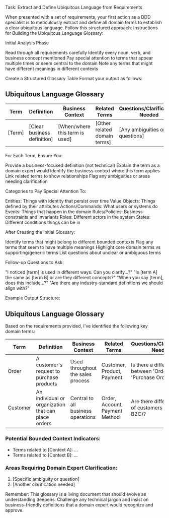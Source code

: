 Task: Extract and Define Ubiquitous Language from Requirements

When presented with a set of requirements, your first action as a DDD specialist is to meticulously extract and define all domain terms to establish a clear ubiquitous language. Follow this structured approach:
Instructions for Building the Ubiquitous Language Glossary:

Initial Analysis Phase

Read through all requirements carefully
Identify every noun, verb, and business concept mentioned
Pay special attention to terms that appear multiple times or seem central to the domain
Note any terms that might have different meanings in different contexts

Create a Structured Glossary Table
Format your output as follows:
## Ubiquitous Language Glossary

| Term | Definition | Business Context | Related Terms | Questions/Clarifications Needed |
|------|------------|------------------|---------------|--------------------------------|
| [Term] | [Clear business definition] | [When/where this term is used] | [Other related domain terms] | [Any ambiguities or questions] |
####

For Each Term, Ensure You:

Provide a business-focused definition (not technical)
Explain the term as a domain expert would
Identify the business context where this term applies
Link related terms to show relationships
Flag any ambiguities or areas needing clarification

Categories to Pay Special Attention To:

Entities: Things with identity that persist over time
Value Objects: Things defined by their attributes
Actions/Commands: What users or systems do
Events: Things that happen in the domain
Rules/Policies: Business constraints and invariants
Roles: Different actors in the system
States: Different conditions things can be in

After Creating the Initial Glossary:

Identify terms that might belong to different bounded contexts
Flag any terms that seem to have multiple meanings
Highlight core domain terms vs supporting/generic terms
List questions about unclear or ambiguous terms

Follow-up Questions to Ask:

"I noticed [term] is used in different ways. Can you clarify...?"
"Is [term A] the same as [term B] or are they different concepts?"
"When you say [term], does this include...?"
"Are there any industry-standard definitions we should align with?"

Example Output Structure:
## Ubiquitous Language Glossary

Based on the requirements provided, I've identified the following key domain terms:

| Term | Definition | Business Context | Related Terms | Questions/Clarifications Needed |
|------|------------|------------------|---------------|--------------------------------|
| Order | A customer's request to purchase products | Used throughout the sales process | Customer, Product, Payment | Is there a difference between 'Order' and 'Purchase Order'? |
| Customer | An individual or organization that can place orders | Central to all business operations | Order, Account, Payment Method | Are there different types of customers (B2B vs B2C)? |

### Potential Bounded Context Indicators:
- Terms related to [Context A]: ...
- Terms related to [Context B]: ...

### Areas Requiring Domain Expert Clarification:
1. [Specific ambiguity or question]
2. [Another clarification needed]

Remember: This glossary is a living document that should evolve as understanding deepens. Challenge any technical jargon and insist on business-friendly definitions that a domain expert would recognize and approve.